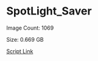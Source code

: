 # SpotLight_Saver

Image Count: 1069

Size: 0.669 GB

[Script Link](https://github.com/liuyal/Archive/blob/master/Python/Utilities/Miscellaneous/spotlight_saver.py)